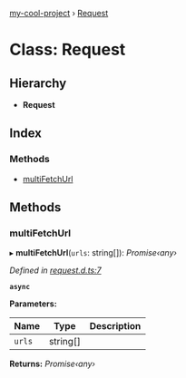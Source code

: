 [my-cool-project](../README.md) › [Request](request.md)

# Class: Request

## Hierarchy

* **Request**

## Index

### Methods

* [multiFetchUrl](request.md#multifetchurl)

## Methods

###  multiFetchUrl

▸ **multiFetchUrl**(`urls`: string[]): *Promise‹any›*

*Defined in [request.d.ts:7](https://github.com/blade-sensei/ft-costumer/blob/9d50b0b/dist/lib/request.d.ts#L7)*

**`async`** 

**Parameters:**

Name | Type | Description |
------ | ------ | ------ |
`urls` | string[] |   |

**Returns:** *Promise‹any›*
